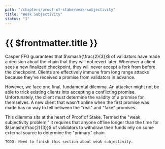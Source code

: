```yaml
---
path: "/chapters/proof-of-stake/weak-subjectivity"
title: "Weak Subjectivity"
status: "1"
---
```


# {{ $frontmatter.title }}

Casper FFG guarantees that $\smash{\frac{2}{3}}$ of validators have made a decision about the chain that they will not revert later. Whenever a client sees a new finalized checkpoint, they will never accept a fork from before the checkpoint. Clients are effectively immune from long range attacks because they've received a promise from validators in advance.

However, we face one final, fundamental dilemma. An attacker might not be able to trick existing clients into accepting a conflicting promise. Unfortunately, the client must determine the validity of a promise for themselves. A new client that wasn't online when the first promise was made has no way to tell between the "real" and "fake" promises.

This dilemma sits at the heart of Proof of Stake. Termed the "weak subjectivity problem," it requires that anyone offline longer than the time for $\smash{\frac{2}{3}}$ of validators to withdraw their funds rely on some external source to determine the "primary" chain.

```text
TODO: Need to finish this section about weak subjectivity.
```